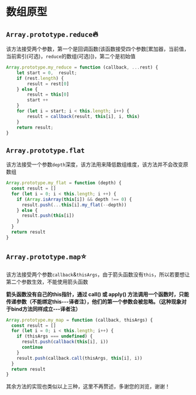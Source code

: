 # 数组原型



## `Array.prototype.reduce`:fire:

该方法接受两个参数，第一个是回调函数(该函数接受四个参数[累加器，当前值，当前索引(可选)，`reduce`的数组(可选)])，第二个是初始值
```js
Array.prototype.my_reduce = function (callback, ...rest) {
    let start = 0,  result;
    if (rest.length) {
        result = rest[0]
    } else {
        result = this[0]
        start ++
    }
    for (let i = start; i < this.length; i++) {
        result = callback(result, this[i], i, this)
    }
    return result;
}
```

## `Array.prototype.flat`
该方法接受一个参数`depth`深度，该方法用来降低数组维度，该方法并不会改变原数组

```js
Array.prototype.my_flat = function (depth) {
  const result = []
  for (let i = 0; i < this.length; i ++) {
    if (Array.isArray(this[i]) && depth !== 0) {
      result.push(...this[i].my_flat(--depth))
    } else {
      result.push(this[i])
    }
  }
  return result
}
```

## `Array.prototype.map`:star:
   该方法接受两个参数`callback`&`thisArgs`，由于箭头函数没有`this`，所以若要想让第二个参数生效，不能使用箭头函数

**箭头函数没有自己的this指针，通过 call() 或 apply() 方法调用一个函数时，只能传递参数（不能绑定this---译者注），他们的第一个参数会被忽略。（这种现象对于bind方法同样成立---译者注）**

```js
Array.prototype.my_map = function (callback, thisArgs) {
  const result = []
  for (let i = 0; i < this.length; i++) {
    if (thisArgs === undefined) {
      result.push(callback(this[i], i))
      continue
    }
    result.push(callback.call(thisArgs, this[i], i))
  }
  return result
}
```

其余方法的实现也类似以上三种，这里不再赘述，多谢您的浏览，谢谢！
    